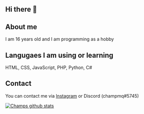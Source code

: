 ## Hi there 👋

## About me
I am 16 years old and I am programming as a hobby

## Langugaes I am using or learning
HTML, CSS, JavaScript, PHP, Python, C#

## Contact

You can contact me via [Instagram](https://www.instagram.com/champmq/) or Discord (champmq#5745)

[![Champs github stats](https://github-readme-stats.vercel.app/api?username=champmq&theme=highcontrast)](https://github.com/anuraghazra/github-readme-stats)
